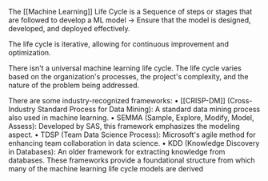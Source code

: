The [[Machine Learning]] Life Cycle is a Sequence of steps or stages that are followed to develop a ML model -> Ensure that the model is designed, developed, and deployed effectively.

The life cycle is iterative, allowing for continuous improvement and optimization.

There isn't a universal machine learning life cycle. The life cycle varies based on the organization's processes, the project's complexity, and the nature of the problem being addressed.

There are some industry-recognized frameworks:
• [[CRISP-DM]] (Cross-Industry Standard Process for Data Mining): A standard data mining process also used in machine learning.
• SEMMA (Sample, Explore, Modify, Model, Assess): Developed by SAS, this framework emphasizes the modeling aspect.
• TDSP (Team Data Science Process): Microsoft's agile method for enhancing team collaboration in data science.
• KDD (Knowledge Discovery in Databases): An older framework for extracting knowledge from databases.
These frameworks provide a foundational structure from which many of the machine learning life cycle models are derived